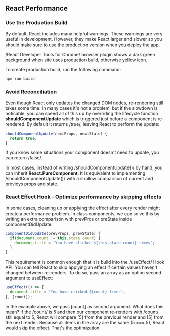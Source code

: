 ## React Performance
### Use the Production Build
By default, React includes many helpful warnings. These warnings are very useful in development. However, they make React larger and slower so you should make sure to use the production version when you deploy the app.

/React Developer Tools for Chrome/ browser plugin shows a dark green background when site uses production build, otherwise yellow icon.

To create production build, run the following command:
```bash
npm run build
```

### Avoid Reconciliation
Even though React only updates the changed DOM nodes, re-rendering still takes some time. In many cases it's not a problem, but if the slowdown is noticable, you can speed all of this up by overriding the lifecycle function **shouldComponentUpdate** which is triggered just before a component is re-rendered. By default it returns /true/, leaving React to perform the update:
```javascript
shouldComponentUpdate(nextProps, nextState) {
  return true;
}
```
If you know some situations your component doesn't need to update, you can return /false/.

In most cases, instead of writing /shouldComponentUpdate()/ by hand, you can inherit **React.PureComponent**. It is equivalent to implementing /shouldComponentUpdate()/ with a shallow comparison of current and previoys props and state.

### React Effect Hook - Optimize performance by skipping effects
In some cases, cleaning up or applying the effect after every render might create a performance problem. In class components, we can solve this by writing an extra comparison with prevPros or preState inside componentDidUpdate:
```javascript
componentDidUpdate(prevProps, prevState) {
  if(document.count != this.state.count) {
    document.title = 'You have clicked ${this.state.count} times';
  }
}
```

This requirement is common enough that it is build into the /useEffect/ Hook API. You can tell React to skip applying an effect if certain values haven't changed between re-renders. To do so, pass an array as an option second argument to useEffect:

```javascript
useEffect(() => {
  document.title = 'You have clicked ${count} times';
}, [count]);
```

In the example above, we pass [count] as second argument. What does this mean? If the /count/ is 5 and then our component re-renders with /count/ still equal to 5, React will compare [5] from the previous render and [5] from the next render. Because all items in the array are the same (5 === 5), React would skip the effect. That's the optimization.